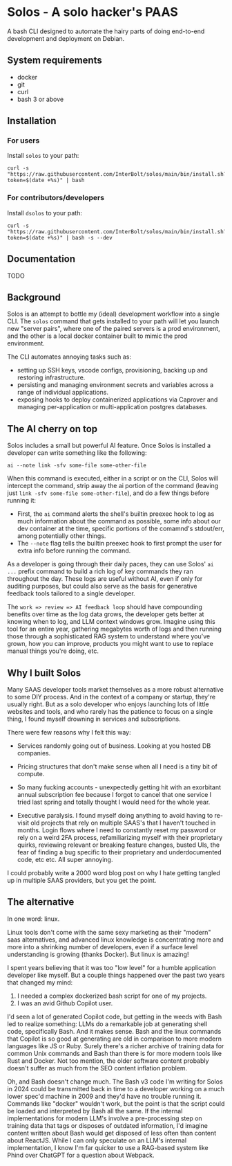 # Solos - A solo hacker's PAAS

A bash CLI designed to automate the hairy parts of doing end-to-end development and deployment on Debian.

## System requirements

* docker
* git
* curl
* bash 3 or above

## Installation

### For users

Install `solos` to your path:

```shell
curl -s "https://raw.githubusercontent.com/InterBolt/solos/main/bin/install.sh?token=$(date +%s)" | bash
```

### For contributors/developers

Install `dsolos` to your path:

```shell
curl -s "https://raw.githubusercontent.com/InterBolt/solos/main/bin/install.sh?token=$(date +%s)" | bash -s --dev
```

## Documentation

TODO

## Background

Solos is an attempt to bottle my (ideal) development workflow into a single CLI. The `solos` command that gets installed to your path will let you launch new "server pairs", where one of the paired servers is a prod environment, and the other is a local docker container built to mimic the prod environment.

The CLI automates annoying tasks such as:

* setting up SSH keys, vscode configs, provisioning, backing up and restoring infrastructure.
* persisting and managing environment secrets and variables across a range of individual applications.
* exposing hooks to deploy containerized applications via Caprover and managing per-application or multi-application postgres databases.

## The AI cherry on top

Solos includes a small but powerful AI feature. Once Solos is installed a developer can write something like the following:

```shell
ai --note link -sfv some-file some-other-file
```

When this command is executed, either in a script or on the CLI, Solos will intercept the command, strip away the ai portion of the command (leaving just `link -sfv some-file some-other-file`), and do a few things before running it:

* First, the `ai` command alerts the shell's builtin preexec hook to log as much information about the command as possible, some info about our dev container at the time, specific portions of the comamnd's stdout/err, among potentially other things.
* The `--note` flag tells the builtin preexec hook to first prompt the user for extra info before running the command. 

As a developer is going through their daily paces, they can use Solos' `ai ...` prefix command to build a rich log of key commands they ran throughout the day. These logs are useful without AI, even if only for auditing purposes, but could also serve as the basis for generative feedback tools tailored to a single developer.

The `work => review => AI feedback loop` should have compounding benefits over time as the log data grows, the developer gets better at knowing when to log, and LLM context windows grow. Imagine using this tool for an entire year, gathering megabytes worth of logs and then running those through a sophisticated RAG system to understand where you've grown, how you can improve, products you might want to use to replace manual things you're doing, etc.

## Why I built Solos

Many SAAS developer tools market themselves as a more robust alternative to some DIY process. And in the context of a company or startup, they're usually right. But as a solo developer who enjoys launching lots of little websites and tools, and who rarely has the patience to focus on a single thing, I found myself drowning in services and subscriptions.

There were few reasons why I felt this way:

* Services randomly going out of business. Looking at you hosted DB companies.

* Pricing structures that don't make sense when all I need is a tiny bit of compute.

* So many fucking accounts - unexpectedly getting hit with an exorbitant annual subscription fee because I forgot to cancel that one service I tried last spring and totally thought I would need for the whole year.

* Executive paralysis. I found myself doing anything to avoid having to re-visit old projects that rely on multiple SAAS's that I haven't touched in months. Login flows where I need to constantly reset my password or rely on a weird 2FA process, refamiliarizing myself with their proprietary quirks, reviewing relevant or breaking feature changes, busted UIs, the fear of finding a bug specific to their proprietary and underdocumented code, etc etc. All super annoying.

I could probably write a 2000 word blog post on why I hate getting tangled up in multiple SAAS providers, but you get the point.

## The alternative

In one word: linux.

Linux tools don't come with the same sexy marketing as their "modern" saas alternatives, and advanced linux knowledge is concentrating more and more into a shrinking number of developers, even if a surface level understanding is growing (thanks Docker). But linux is amazing! 

I spent years believing that it was too "low level" for a humble application developer like myself. But a couple things happened over the past two years that changed my mind:

1) I needed a complex dockerized bash script for one of my projects.
2) I was an avid Github Copilot user.

I'd seen a lot of generated Copilot code, but getting in the weeds with Bash led to realize something: LLMs do a remarkable job at generating shell code, specifically Bash. And it makes sense. Bash and the linux commands that Copilot is so good at generating are old in comparison to more modern languages like JS or Ruby. Surely there's a richer archive of training data for common Unix commands and Bash than there is for more modern tools like Rust and Docker. Not too mention, the older software content probably doesn't suffer as much from the SEO content inflation problem.

Oh, and Bash doesn't change much. The Bash v3 code I'm writing for Solos in 2024 could be transmitted back in time to a developer working on a much lower spec'd machine in 2009 and they'd have no trouble running it. Commands like "docker" wouldn't work, but the point is that the script could be loaded and interpreted by Bash all the same. If the internal implementations for modern LLM's involve a pre-processing step on training data that tags or disposes of outdated information, I'd imagine content written about Bash would get disposed of less often than content about ReactJS. While I can only speculate on an LLM's internal implementation, I know I'm far quicker to use a RAG-based system like Phind over ChatGPT for a question about Webpack.